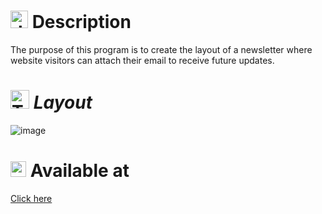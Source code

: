 # <img src="https://github.com/user-attachments/assets/caabfdf0-0f9e-44a3-8200-c6579fe87887" alt="description icon" width="28"> Description
The purpose of this program is to create the layout of a newsletter where website visitors can attach their email to receive future updates.

# <img src="https://img.icons8.com/?size=100&id=4PiNHtUJVbLs&format=png&color=000000" alt="TailwindCSS icon" width="30"> _Layout_
![image](https://github.com/user-attachments/assets/971077e3-2eac-4ac6-b004-b8ae54a90429)

# <img src="https://github.com/user-attachments/assets/f2a5831d-e120-4848-ad81-54a467df71d3" alt="available icon" width="25"> Available at
[Click here](https://newsletter-20s6i2qwo-matheus-projects-3ca43c33.vercel.app/)
